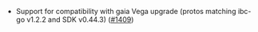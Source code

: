 - Support for compatibility with gaia Vega upgrade (protos matching ibc-go
  v1.2.2 and SDK v0.44.3) ([#1409](https://github.com/informalsystems/ibc-rs/issues/1409))
